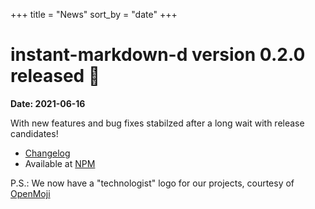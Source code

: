 +++
title = "News"
sort_by = "date"
+++

# instant-markdown-d version 0.2.0 released 🚀

**Date: 2021-06-16**

With new features and bug fixes stabilzed after a long wait with release candidates!

-  [Changelog][Changelog]
-  Available at [NPM][NPM]

[Changelog]: https://github.com/instant-markdown/instant-markdown-d/blob/master/CHANGELOG.md#020-2021-06-16
[NPM]: https://www.npmjs.com/package/instant-markdown-d

P.S.: We now have a "technologist" logo for our projects, courtesy of [OpenMoji][OpenMoji]

[OpenMoji]: https://openmoji.org/library/#search=technologist&emoji=1F9D1-200D-1F4BB
